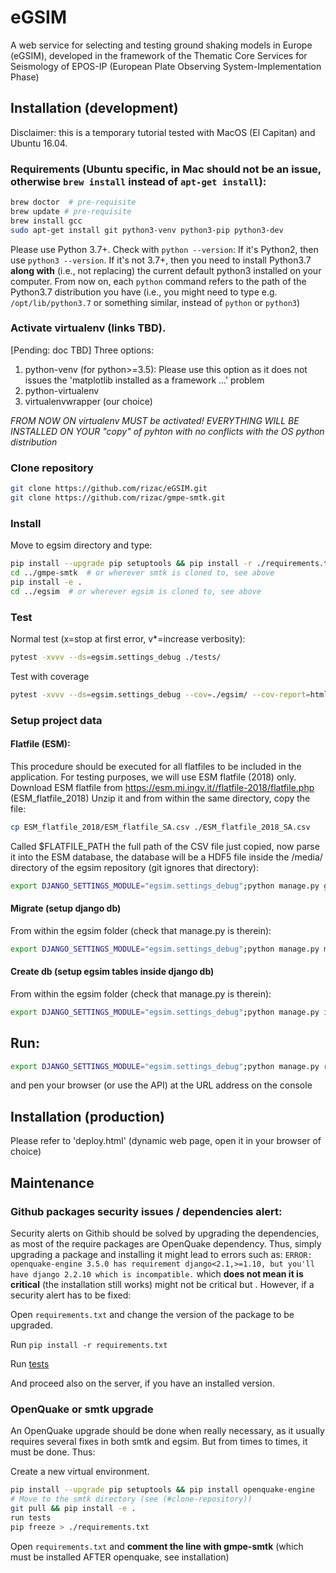 # eGSIM
A web service for selecting and testing  ground shaking models in Europe (eGSIM), developed
in the framework of the  Thematic Core Services for Seismology of EPOS-IP
(European Plate Observing  System-Implementation Phase)

## Installation (development)

Disclaimer: this is a temporary tutorial tested with MacOS (El Capitan) and Ubuntu 16.04. 

### Requirements (Ubuntu specific, in Mac should not be an issue, otherwise `brew install` instead of `apt-get install`):
```bash
brew doctor  # pre-requisite
brew update # pre-requisite
brew install gcc
sudo apt-get install git python3-venv python3-pip python3-dev
```

Please use Python 3.7+. Check with ```python --version```: If it's Python2, then use ```python3 --version```. If it's not 3.7+, then you need to install Python3.7 **along with** (i.e., not replacing) the current default python3 installed on your computer.
From now on, each `python` command refers to the path of the Python3.7 distribution you have (i.e., you might need to type e.g. `/opt/lib/python3.7` or something similar, instead of `python` or `python3`)


### Activate virtualenv (links TBD).
[Pending: doc TBD] Three options:
  1. python-venv (for python>=3.5): Please use this option as it does not issues the 'matplotlib installed as a framework ...' problem
  2. python-virtualenv
  3. virtualenvwrapper (our choice)

*FROM NOW ON virtualenv MUST be activated! EVERYTHING WILL BE INSTALLED ON YOUR "copy" of pyhton with no conflicts with the OS python distribution*


### Clone repository

```bash
git clone https://github.com/rizac/eGSIM.git
git clone https://github.com/rizac/gmpe-smtk.git
```


### Install

Move to egsim directory and type:

```bash
pip install --upgrade pip setuptools && pip install -r ./requirements.txt
cd ../gmpe-smtk  # or wherever smtk is cloned to, see above
pip install -e .
cd ../egsim  # or wherever egsim is cloned to, see above
```


### Test

Normal test (x=stop at first error, v*=increase verbosity):
```bash
pytest -xvvv --ds=egsim.settings_debug ./tests/
```

Test with coverage
```bash
pytest -xvvv --ds=egsim.settings_debug --cov=./egsim/ --cov-report=html ./tests/
```

### Setup project data

#### Flatfile (ESM):
This procedure should be executed for all flatfiles to be included in the application.
For testing purposes, we will use ESM flatfile (2018) only.
Download ESM flatfile from https://esm.mi.ingv.it//flatfile-2018/flatfile.php  (ESM_flatfile_2018)
Unzip it and from within the same directory, copy the file:
```bash
cp ESM_flatfile_2018/ESM_flatfile_SA.csv ./ESM_flatfile_2018_SA.csv
```
Called $FLATFILE_PATH the full path of the CSV file just copied, now parse it into the ESM database, the database will be a HDF5 file inside the /media/ directory of the egsim repository (git ignores that directory):
```bash
export DJANGO_SETTINGS_MODULE="egsim.settings_debug";python manage.py gmdb_esm $FLATFILE_PATH
```

#### Migrate (setup django db)
From within the egsim folder (check that manage.py is therein):
```bash
export DJANGO_SETTINGS_MODULE="egsim.settings_debug";python manage.py migrate
```

#### Create db  (setup egsim tables inside django db)
From within the egsim folder (check that manage.py is therein):
```bash
export DJANGO_SETTINGS_MODULE="egsim.settings_debug";python manage.py initdb
```

## Run:
```bash
export DJANGO_SETTINGS_MODULE="egsim.settings_debug";python manage.py runserver
```
and pen your browser (or use the API) at the URL address on the console 


## Installation (production)

Please refer to 'deploy.html' (dynamic web page, open it in your browser of choice)

## Maintenance

<!--

[The script `installme`](#clone-and-install-this-repository) installs `requirements.txt` first
and then `requirements.pipfreeze.txt`.

- `requirements.txt` is the file with the only necessary packages (with the exception of `gmpe-smtk` which is
  moved to `requirements.pipfreeze.txt` because it has to be installed **after** OpenQuake), whereas

- `requirements.pipfreeze.txt` is the file with *all* necessary packages after running `requirements.txt`
  
`requirements.pipfreeze.txt` **is intended to contain an updated list of all packages and relative dependencies.**.

`requirements.pipfreeze.txt` will also be used by Github to warn us for potential security alerts.

-->

### Github packages security issues / dependencies alert:

Security alerts on Githib should be solved by upgrading the dependencies, as
most of the require packages are OpenQuake dependency. Thus, simply upgrading a package and installing it might lead to errors such as:
```ERROR: openquake-engine 3.5.0 has requirement django<2.1,>=1.10, but you'll have django 2.2.10 which is incompatible.```
which **does not mean it is critical** (the installation still works) might not be critical but .
However, if a security alert has to be fixed:

Open `requirements.txt` and change the version of the package to be upgraded.

Run `pip install -r requirements.txt`

Run [tests](#test)

And proceed also on the server, if you have an installed version.

### OpenQuake or smtk upgrade

An OpenQuake upgrade should be done when really necessary, as it usually requires several fixes in both smtk and egsim.
But from times to times, it must be done. Thus:

Create a new virtual environment.

```bash
pip install --upgrade pip setuptools && pip install openquake-engine
# Move to the smtk directory (see (#clone-repository))
git pull && pip install -e .
run tests
pip freeze > ./requirements.txt
```

Open `requirements.txt` and **comment the line with gmpe-smtk** (which must be installed AFTER openquake, see installation)



